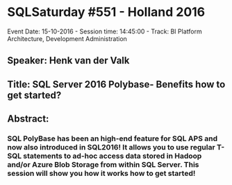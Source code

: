 # SQLSaturday #551 - Holland 2016
Event Date: 15-10-2016 - Session time: 14:45:00 - Track: BI Platform Architecture, Development  Administration
## Speaker: Henk van der Valk
## Title: SQL Server 2016 Polybase- Benefits  how to get started?
## Abstract:
### SQL PolyBase has been an high-end feature for SQL APS and now also introduced in SQL2016!  It allows you to use regular T-SQL statements to ad-hoc access data stored in Hadoop and/or Azure Blob Storage  from within SQL Server.  This session will show you how it works  how to get started!
